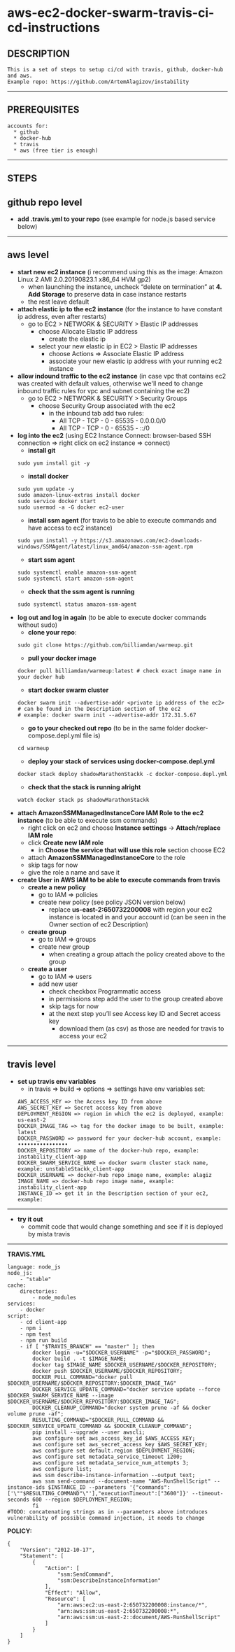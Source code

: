 # aws-ec2-docker-swarm-travis-ci-cd-instructions
**DESCRIPTION**
------
    This is a set of steps to setup ci/cd with travis, github, docker-hub and aws.
    Example repo: https://github.com/ArtemAlagizov/instability
------
**PREREQUISITES**
------
    accounts for:
      * github
      * docker-hub
      * travis 
      * aws (free tier is enough)
------
**STEPS**
------
  github repo level
------
* **add .travis.yml to your repo** (see example for node.js based service below)
------
  aws level
------
* **start new ec2 instance** (i recommend using this as the image: Amazon Linux 2 AMI 2.0.20190823.1 x86_64 HVM gp2)
    * when launching the instance, uncheck “delete on termination” at **4. Add Storage** to preserve data in case instance restarts
    * the rest leave default
* **attach elastic ip to the ec2 instance** (for the instance to have constant ip address, even after restarts)
    * go to EC2 > NETWORK & SECURITY > Elastic IP addresses
      * choose Allocate Elastic IP address
         * create the elastic ip
      * select your new elastic ip in EC2 > Elastic IP addresses
         * choose Actions => Associate Elastic IP address
         * associate your new elastic ip address with your running ec2 instance
* **allow indound traffic to the ec2 instance** (in case vpc that contains ec2 was created with default values, otherwise we'll need to change inbound traffic rules for vpc and subnet containing the ec2)
    * go to EC2 > NETWORK & SECURITY > Security Groups
      * choose Security Group associated with the ec2
         * in the inbound tab add two rules:
           * All TCP - TCP - 0 - 65535 - 0.0.0.0/0
           * All TCP - TCP - 0 - 65535 - ::/0
* **log into the ec2** (using EC2 Instance Connect: browser-based SSH connection => right click on ec2 instance => connect)
    * **install git**
    ```
    sudo yum install git -y
    ```
    * **install docker**
    ```
    sudo yum update -y
    sudo amazon-linux-extras install docker
    sudo service docker start
    sudo usermod -a -G docker ec2-user
    ```
    * **install ssm agent** (for travis to be able to execute commands and have access to ec2 instance)
    ```
    sudo yum install -y https://s3.amazonaws.com/ec2-downloads-windows/SSMAgent/latest/linux_amd64/amazon-ssm-agent.rpm
    ```
    * **start ssm agent** 
    ```
    sudo systemctl enable amazon-ssm-agent
    sudo systemctl start amazon-ssm-agent
    ```
    * **check that the ssm agent is running** 
    ```
    sudo systemctl status amazon-ssm-agent
    ```
* **log out and log in again** (to be able to execute docker commands without sudo)
    * **clone your repo**: 
    ```
    sudo git clone https://github.com/billiamdan/warmeup.git
    ```
    * **pull your docker image**
    ```
    docker pull billiamdan/warmeup:latest # check exact image name in your docker hub
    ```
    * **start docker swarm cluster**
    ```
    docker swarm init --advertise-addr <private ip address of the ec2> # can be found in the Description section of the ec2
    # example: docker swarm init --advertise-addr 172.31.5.67
    ```
    * **go to your checked out repo** (to be in the same folder docker-compose.depl.yml file is)
    ```
    cd warmeup
    ```
    * **deploy your stack of services using docker-compose.depl.yml**
    ```
    docker stack deploy shadowMarathonStackk -c docker-compose.depl.yml
    ```
    * **check that the stack is running alright**
    ```
    watch docker stack ps shadowMarathonStackk 
    ```
* **attach AmazonSSMManagedInstanceCore IAM Role to the ec2 instance** (to be able to execute ssm commands)
    * right click on ec2 and choose **Instance settings** -> **Attach/replace IAM role**
    * click **Create new IAM role**
      * in **Choose the service that will use this role** section choose EC2
    * attach **AmazonSSMManagedInstanceCore** to the role
    * skip tags for now
    * give the role a name and save it
* **create User in AWS IAM to be able to execute commands from travis**
    * **create a new policy**
        * go to IAM => policies
        * create new policy (see policy JSON version below)
            * replace **us-east-2:650732200008** with region your ec2 instance is located in and your account id (can be seen in the Owner section of ec2 Description)
    * **create group** 
        * go to IAM => groups
        * create new group
            * when creating a group attach the policy created above to the group
    * **create a user**
        * go to IAM => users
        * add new user
            * check checkbox Programmatic access
            * in permissions step add the user to the group created above
            * skip tags for now
            * at the next step you’ll see Access key ID and Secret access key
                * download them (as csv) as those are needed for travis to access your ec2
------
  travis level
------
* **set up travis env variables**
    * in travis => build => options => settings have env variables set:
    ```
    AWS_ACCESS_KEY => the Access key ID from above 
    AWS_SECRET_KEY => Secret access key from above
    DEPLOYMENT_REGION => region in which the ec2 is deployed, example: us-east-2
    DOCKER_IMAGE_TAG => tag for the docker image to be built, example: latest
    DOCKER_PASSWORD => password for your docker-hub account, example: ••••••••••••••••
    DOCKER_REPOSITORY => name of the docker-hub repo, example: instability_client-app
    DOCKER_SWARM_SERVICE_NAME => docker swarm cluster stack name, example: unstableStackk_client-app
    DOCKER_USERNAME => docker-hub repo image name, example: alagiz
    IMAGE_NAME => docker-hub repo image name, example: instability_client-app
    INSTANCE_ID => get it in the Description section of your ec2, example:  
    ```
------
* **try it out**
    * commit code that would change something and see if it is deployed by mista travis
------

**TRAVIS.YML**
```
language: node_js
node_js:
    - "stable"
cache:
    directories:
        - node_modules
services:
    - docker
script:
    - cd client-app
    - npm i
    - npm test
    - npm run build
    - if [ "$TRAVIS_BRANCH" == "master" ]; then
        docker login -u="$DOCKER_USERNAME" -p="$DOCKER_PASSWORD";
        docker build . -t $IMAGE_NAME;
        docker tag $IMAGE_NAME $DOCKER_USERNAME/$DOCKER_REPOSITORY;
        docker push $DOCKER_USERNAME/$DOCKER_REPOSITORY;
        DOCKER_PULL_COMMAND="docker pull $DOCKER_USERNAME/$DOCKER_REPOSITORY:$DOCKER_IMAGE_TAG"
        DOCKER_SERVICE_UPDATE_COMMAND="docker service update --force $DOCKER_SWARM_SERVICE_NAME --image $DOCKER_USERNAME/$DOCKER_REPOSITORY:$DOCKER_IMAGE_TAG";
        DOCKER_CLEANUP_COMMAND="docker system prune -af && docker volume prune -af";
        RESULTING_COMMAND="$DOCKER_PULL_COMMAND && $DOCKER_SERVICE_UPDATE_COMMAND && $DOCKER_CLEANUP_COMMAND";
        pip install --upgrade --user awscli;
        aws configure set aws_access_key_id $AWS_ACCESS_KEY;
        aws configure set aws_secret_access_key $AWS_SECRET_KEY;
        aws configure set default.region $DEPLOYMENT_REGION;
        aws configure set metadata_service_timeout 1200;
        aws configure set metadata_service_num_attempts 3;
        aws configure list;
        aws ssm describe-instance-information --output text;
        aws ssm send-command --document-name "AWS-RunShellScript" --instance-ids $INSTANCE_ID --parameters '{"commands":['\""$RESULTING_COMMAND"\"'],"executionTimeout":["3600"]}' --timeout-seconds 600 --region $DEPLOYMENT_REGION;
        fi
#TODO: concatenating strings as in --parameters above introduces vulnerability of possible command injection, it needs to change
```
**POLICY:**
```
{
    "Version": "2012-10-17",
    "Statement": [
        {
            "Action": [
                "ssm:SendCommand",
                "ssm:DescribeInstanceInformation"
            ],
            "Effect": "Allow",
            "Resource": [
                "arn:aws:ec2:us-east-2:650732200008:instance/*",
                "arn:aws:ssm:us-east-2:650732200008:*",
                "arn:aws:ssm:us-east-2::document/AWS-RunShellScript"
            ]
        }
    ]
}
```
